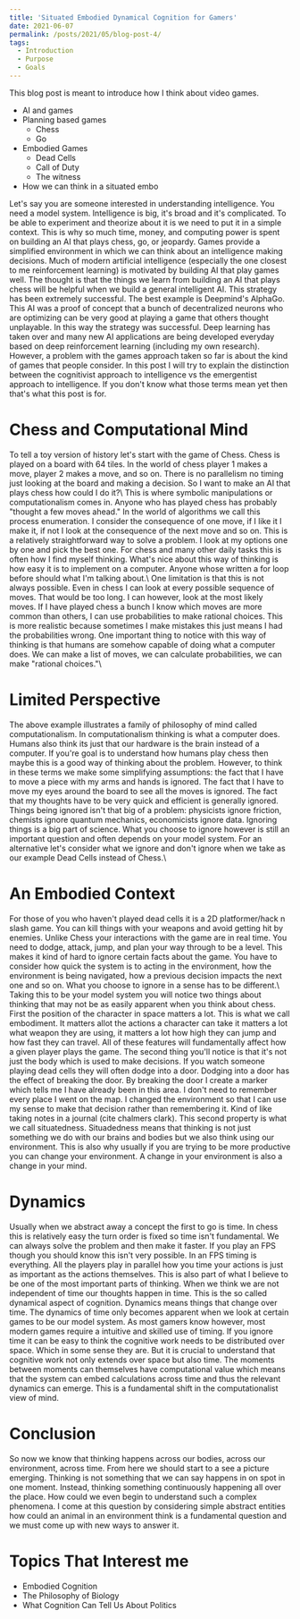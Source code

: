 ```yaml
---
title: 'Situated Embodied Dynamical Cognition for Gamers'
date: 2021-06-07
permalink: /posts/2021/05/blog-post-4/
tags:
  - Introduction
  - Purpose
  - Goals
---
```


This blog post is meant to introduce how I think about video games.

- AI and games
- Planning based games
    - Chess
    - Go
- Embodied Games
    - Dead Cells
    - Call of Duty
    - The witness
- How we can think in a situated embo

Let's say you are someone interested in understanding intelligence. You need a model system. Intelligence
is big, it's broad and it's complicated. To be able to experiment and theorize about it is we need to put
it in a simple context. This is why so much time, money, and computing power is spent on building an
AI that plays chess, go, or jeopardy. Games provide a simplified environment in which we can think about
an intelligence making decisions. Much of modern artificial intelligence (especially the one closest to me
reinforcement learning) is motivated by building AI that play games well. The thought is that the things we
learn from building an AI that plays chess will be helpful when we build a general intelligent AI. This strategy
has been extremely successful. The best example is Deepmind's AlphaGo. This AI was a proof of concept that a
bunch of decentralized neurons who are optimizing can be very good at playing a game that others
thought unplayable. In this way the strategy 
was successful. Deep learning has taken over and many new AI applications are being developed everyday based on
deep reinforcement learning (including my own research). However, a problem with the games approach taken so far
is about the kind of games that people consider. In this post I will try to explain the distinction between the
cognitivist approach to intelligence vs the emergentist approach to intelligence. If you don't know what those 
terms mean yet then that's what this post is for.

Chess and Computational Mind
======
To tell a toy version of history let's start with the game of Chess. Chess is played on a board with 64 tiles.
In the world of chess player 1 makes a move, player 2 makes a move, and so on. There is no parallelism no timing
just looking at the board and making a decision. So I want to make an AI that plays chess how could I do it?\\
This is where symbolic manipulations or computationalism comes in. Anyone who has played chess has probably
"thought a few moves ahead." In the world of algorithms we call this process enumeration. I consider the consequence
of one move, if I like it I make it, if not I look at the consequence of the next move and so on. This is a relatively
straightforward way to solve a problem. I look at my options one by one and pick the best one. For chess and many other
daily tasks this is often how I find myself thinking. What's nice about this way of thinking is how easy it is
to implement on a computer. Anyone whose written a for loop before should what I'm talking about.\\
One limitation is that this is not always possible. Even in chess I can look at every possible sequence of moves. That would
be too long. I can however, look at the most likely moves. If I have played chess a bunch I know which moves are more common 
than others, I can use probabilities to make rational choices. This is more realistic because sometimes I make mistakes this
just means I had the probabilities wrong. One important thing to notice with this way of thinking is that humans are somehow
capable of doing what a computer does. We can make a list of moves, we can calculate probabilities, we can make "rational
choices."\\

Limited Perspective
================
The above example illustrates a family of philosophy of mind called computationalism. In computationalism thinking is what a computer
does. Humans also think its just that our hardware is the brain instead of a computer. If you're
goal is to understand how humans play chess then maybe this is a good way of thinking about the problem. However, to think in these
terms we make some simplifying assumptions: the fact that I have to move a piece with my arms and hands is ignored. The fact that
I have to move my eyes around the board to see all the moves is ignored. The fact that my thoughts have to be very quick and
efficient is generally ignored. Things being ignored isn't that big of a problem: physicists ignore friction, chemists ignore
quantum mechanics, economicists ignore data. Ignoring things is a big part of science. What you choose to ignore however is still
an important question and often depends on your model system. For an alternative let's consider what we ignore and don't ignore
when we take as our example Dead Cells instead of Chess.\\

An Embodied Context
===================
For those of you who haven't played dead cells it is a 2D platformer/hack n slash game. You can kill things with your weapons and avoid
getting hit by enemies. Unlike Chess your interactions with the game are in real time. You need to dodge, attack, jump, and plan your way
through to be a level. This makes it kind of hard to ignore certain facts about the game. You have to consider how quick the system is to
acting in the environment, how the environment is being navigated, how a previous decision impacts the next one and so on. What you choose
to ignore in a sense has to be different.\\
Taking this to be your model system you will notice two things about thinking that may not be as easily apparent when you think about chess.
First the position of the character in space matters a lot. This is what we call embodiment. It matters allot the actions a character can take
it matters a lot what weapon they are using, it matters a lot how high they can jump and how fast they can travel. All of these features will
fundamentally affect how a given player plays the game. The second thing you'll notice is that it's not just the body which is used to make
decisions. If you watch someone playing dead cells they will often dodge into a door. Dodging into a door has the effect of breaking the door.
By breaking the door I create a marker which tells me I have already been in this area. I don't need to remember every place I went on the
map. I changed the environment so that I can use my sense to make that decision rather than remembering it. Kind of like taking notes in a 
journal (cite chalmers clark). This second property is what we call situatedness. Situadedness means that thinking is not just something
we do with our brains and bodies but we also think using our environment. This is also why usually if you are trying to be more productive
you can change your environment. A change in your environment is also a change in your mind.

Dynamics
===========
Usually when we abstract away a concept the first to go is time. In chess this is relatively easy the turn order is fixed so time isn't
fundamental. We can always solve the problem and then make it faster. If you play an FPS though you should know this isn't very possible.
In an FPS timing is everything. All the players play in parallel how you time your actions is just as important as the actions themselves.
This is also part of what I believe to be one of the most important parts of thinking. When we think we are not independent of time our
thoughts happen in time. This is the so called dynamical aspect of cognition. Dynamics means things that change over time. The dynamics of
time only becomes apparent when we look at certain games to be our model system. As most gamers know however, most modern games require a
intuitive and skilled use of timing. If you ignore time it can be easy to think the cognitive work needs to be distributed over space. Which
in some sense they are. But it is crucial to understand that cognitive work not only extends over space but also time. The moments between moments
can themselves have computational value which means that the system can embed calculations across time and thus the relevant dynamics can emerge.
This is a fundamental shift in the computationalist view of mind.

Conclusion
============
So now we know that thinking happens across our bodies, across our environment, across time. From here we should start to a see a picture
emerging. Thinking is not something that we can say happens in on spot in one moment. Instead, thinking something continuously happening
all over the place. How could we even begin to understand such a complex phenomena. I come at this question by considering simple abstract
entities how could an animal in an environment think is a fundamental question and we must come up with new ways to answer it.

Topics That Interest me
======
- Embodied Cognition
- The Philosophy of Biology
- What Cognition Can Tell Us About Politics

